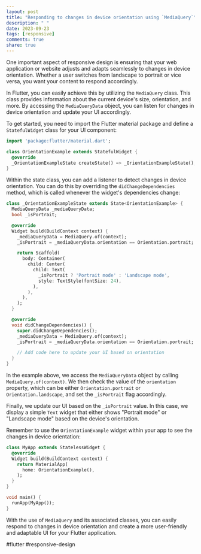 ```yaml
---
layout: post
title: "Responding to changes in device orientation using `MediaQuery`"
description: " "
date: 2023-09-23
tags: [responsive]
comments: true
share: true
---
```


One important aspect of responsive design is ensuring that your web application or website adjusts and adapts seamlessly to changes in device orientation. Whether a user switches from landscape to portrait or vice versa, you want your content to respond accordingly.

In Flutter, you can easily achieve this by utilizing the `MediaQuery` class. This class provides information about the current device's size, orientation, and more. By accessing the `MediaQueryData` object, you can listen for changes in device orientation and update your UI accordingly.

To get started, you need to import the Flutter material package and define a `StatefulWidget` class for your UI component:

```dart
import 'package:flutter/material.dart';

class OrientationExample extends StatefulWidget {
  @override
  _OrientationExampleState createState() => _OrientationExampleState();
}
```

Within the state class, you can add a listener to detect changes in device orientation. You can do this by overriding the `didChangeDependencies` method, which is called whenever the widget's dependencies change:

```dart
class _OrientationExampleState extends State<OrientationExample> {
  MediaQueryData _mediaQueryData;
  bool _isPortrait;

  @override
  Widget build(BuildContext context) {
    _mediaQueryData = MediaQuery.of(context);
    _isPortrait = _mediaQueryData.orientation == Orientation.portrait;

    return Scaffold(
      body: Container(
        child: Center(
          child: Text(
            _isPortrait ? 'Portrait mode' : 'Landscape mode',
            style: TextStyle(fontSize: 24),
          ),
        ),
      ),
    );
  }

  @override
  void didChangeDependencies() {
    super.didChangeDependencies();
    _mediaQueryData = MediaQuery.of(context);
    _isPortrait = _mediaQueryData.orientation == Orientation.portrait;

    // Add code here to update your UI based on orientation
  }
}
```

In the example above, we access the `MediaQueryData` object by calling `MediaQuery.of(context)`. We then check the value of the `orientation` property, which can be either `Orientation.portrait` or `Orientation.landscape`, and set the `_isPortrait` flag accordingly.

Finally, we update our UI based on the `_isPortrait` value. In this case, we display a simple `Text` widget that either shows "Portrait mode" or "Landscape mode" based on the device's orientation.

Remember to use the `OrientationExample` widget within your app to see the changes in device orientation:

```dart
class MyApp extends StatelessWidget {
  @override
  Widget build(BuildContext context) {
    return MaterialApp(
      home: OrientationExample(),
    );
  }
}

void main() {
  runApp(MyApp());
}
```

With the use of `MediaQuery` and its associated classes, you can easily respond to changes in device orientation and create a more user-friendly and adaptable UI for your Flutter application.

#flutter #responsive-design